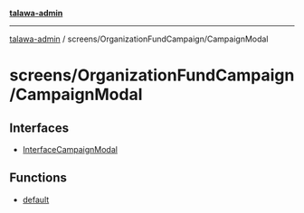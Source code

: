 [**talawa-admin**](../../../README.md)

***

[talawa-admin](../../../modules.md) / screens/OrganizationFundCampaign/CampaignModal

# screens/OrganizationFundCampaign/CampaignModal

## Interfaces

- [InterfaceCampaignModal](interfaces/InterfaceCampaignModal.md)

## Functions

- [default](functions/default.md)
